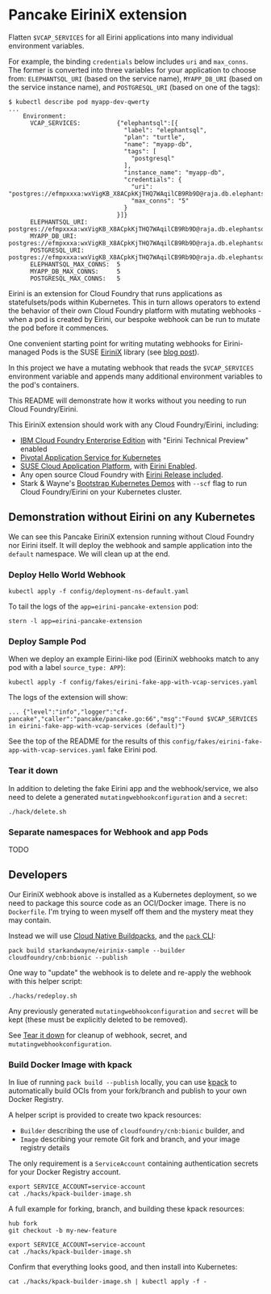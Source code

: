# Pancake EiriniX extension

Flatten `$VCAP_SERVICES` for all Eirini applications into many individual environment variables.

For example, the binding `credentials` below includes `uri` and `max_conns`. The former is converted into three variables for your application to choose from: `ELEPHANTSQL_URI` (based on the service name), `MYAPP_DB_URI` (based on the service instance name), and `POSTGRESQL_URI` (based on one of the tags):

```plain
$ kubectl describe pod myapp-dev-qwerty
...
    Environment:
      VCAP_SERVICES:          {"elephantsql":[{
                                "label": "elephantsql",
                                "plan": "turtle",
                                "name": "myapp-db",
                                "tags": [
                                  "postgresql"
                                ],
                                "instance_name": "myapp-db",
                                "credentials": {
                                  "uri": "postgres://efmpxxxa:wxVigKB_X8ACpkKjTHQ7WAqilCB9Rb9D@raja.db.elephantsql.com:5432/efmpxxxa",
                                  "max_conns": "5"
                                }
                              }]}
      ELEPHANTSQL_URI:        postgres://efmpxxxa:wxVigKB_X8ACpkKjTHQ7WAqilCB9Rb9D@raja.db.elephantsql.com:5432/efmpxxxa
      MYAPP_DB_URI:           postgres://efmpxxxa:wxVigKB_X8ACpkKjTHQ7WAqilCB9Rb9D@raja.db.elephantsql.com:5432/efmpxxxa
      POSTGRESQL_URI:         postgres://efmpxxxa:wxVigKB_X8ACpkKjTHQ7WAqilCB9Rb9D@raja.db.elephantsql.com:5432/efmpxxxa
      ELEPHANTSQL_MAX_CONNS:  5
      MYAPP_DB_MAX_CONNS:     5
      POSTGRESQL_MAX_CONNS:   5
```

Eirini is an extension for Cloud Foundry that runs applications as statefulsets/pods within Kubernetes. This in turn allows operators to extend the behavior of their own Cloud Foundry platform with mutating webhooks - when a pod is created by Eirini, our bespoke webhook can be run to mutate the pod before it commences.

One convenient starting point for writing mutating webhooks for Eirini-managed Pods is the SUSE [EiriniX](https://github.com/SUSE/eirinix) library (see [blog post](https://www.cloudfoundry.org/blog/introducing-eirinix-how-to-build-eirini-extensions/)).

In this project we have a mutating webhook that reads the `$VCAP_SERVICES` environment variable and appends many additional environment variables to the pod's containers.

This README will demonstrate how it works without you needing to run Cloud Foundry/Eirini.

This EiriniX extension should work with any Cloud Foundry/Eirini, including:

* [IBM Cloud Foundry Enterprise Edition](https://cloud.ibm.com/docs/cloud-foundry?topic=cloud-foundry-getting-started) with "Eirini Technical Preview" enabled
* [Pivotal Application Service for Kubernetes](https://pivotal.io/platform/pas-on-kubernetes)
* [SUSE Cloud Application Platform](https://www.suse.com/products/cloud-application-platform/cloud-foundry/), with [Eirini Enabled](https://documentation.suse.com/suse-cap/1/html/cap-guides/cha-cap-depl-eirini.html#sec-cap-eirini-enable).
* Any open source Cloud Foundry with [Eirini Release included](https://documentation.suse.com/suse-cap/1/html/cap-guides/cha-cap-depl-eirini.html#sec-cap-eirini-enable).
* Stark & Wayne's [Bootstrap Kubernetes Demos](https://documentation.suse.com/suse-cap/1/html/cap-guides/cha-cap-depl-eirini.html#sec-cap-eirini-enable) with `--scf` flag to run Cloud Foundry/Eirini on your Kubernetes cluster.

## Demonstration without Eirini on any Kubernetes

We can see this Pancake EiriniX extension running without Cloud Foundry nor Eirini itself. It will deploy the webhook and sample application into the `default` namespace. We will clean up at the end.

### Deploy Hello World Webhook

```plain
kubectl apply -f config/deployment-ns-default.yaml
```

To tail the logs of the `app=eirini-pancake-extension` pod:

```plain
stern -l app=eirini-pancake-extension
```

### Deploy Sample Pod

When we deploy an example Eirini-like pod (EiriniX webhooks match to any pod with a label `source_type: APP`):

```plain
kubectl apply -f config/fakes/eirini-fake-app-with-vcap-services.yaml
```

The logs of the extension will show:

```plain
... {"level":"info","logger":"cf-pancake","caller":"pancake/pancake.go:66","msg":"Found $VCAP_SERVICES in eirini-fake-app-with-vcap-services (default)"}
```

See the top of the README for the results of this `config/fakes/eirini-fake-app-with-vcap-services.yaml` fake Eirini pod.

### Tear it down

In addition to deleting the fake Eirini app and the webhook/service, we also need to delete a generated `mutatingwebhookconfiguration` and a `secret`:

```plain
./hack/delete.sh
```

### Separate namespaces for Webhook and app Pods

TODO

## Developers

Our EiriniX webhook above is installed as a Kubernetes deployment, so we need to package this source code as an OCI/Docker image. There is no `Dockerfile`. I'm trying to ween myself off them and the mystery meat they may contain.

Instead we will use [Cloud Native Buildpacks](https://buildpacks.io), and the [`pack` CLI](https://buildpacks.io/docs/install-pack/):

```plain
pack build starkandwayne/eirinix-sample --builder cloudfoundry/cnb:bionic --publish
```

One way to "update" the webhook is to delete and re-apply the webhook with this helper script:

```plain
./hacks/redeploy.sh
```

Any previously generated `mutatingwebhookconfiguration` and `secret` will be kept (these must be explicitly deleted to be removed).

See [Tear it down](#tear-it-down) for cleanup of webhook, secret, and `mutatingwebhookconfiguration`.

### Build Docker Image with kpack

In liue of running `pack build --publish` locally, you can use [kpack](https://github.com/pivotal/kpack) to automatically build OCIs from your fork/branch and publish to your own Docker Registry.

A helper script is provided to create two kpack resources:

* `Builder` describing the use of `cloudfoundry/cnb:bionic` builder, and
* `Image` describing your remote Git fork and branch, and your image registry details

The only requirement is a `ServiceAccount` containing authentication secrets for your Docker Registry account.

```plain
export SERVICE_ACCOUNT=service-account
cat ./hacks/kpack-builder-image.sh
```

A full example for forking, branch, and building these kpack resources:

```plain
hub fork
git checkout -b my-new-feature

export SERVICE_ACCOUNT=service-account
cat ./hacks/kpack-builder-image.sh
```

Confirm that everything looks good, and then install into Kubernetes:

```plain
cat ./hacks/kpack-builder-image.sh | kubectl apply -f -
```
